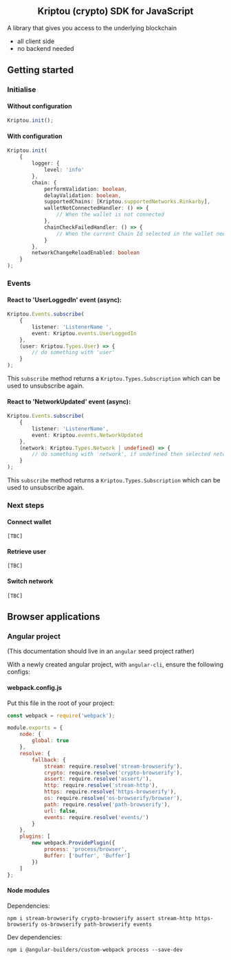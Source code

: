 <h2 align="center">Kriptou (crypto) SDK for JavaScript</h2>

A library that gives you access to the underlying blockchain

- all client side
- no backend needed</li>

## Getting started

### Initialise

#### Without configuration

```typescript
Kriptou.init();
```

#### With configuration

```typescript
Kriptou.init(
    {
        logger: {
            level: 'info'
        },
        chain: {
            performValidation: boolean,
            delayValidation: boolean,
            supportedChains: [Kriptou.supportedNetworks.Rinkarby],
            walletNotConnectedHandler: () => {
                // When the wallet is not connected 
            },
            chainCheckFailedHandler: () => {
                // When the current Chain Id selected in the wallet needs to be changed
            }
        },
        networkChangeReloadEnabled: boolean
    }
);
```

### Events

#### React to 'UserLoggedIn' event (async):

```typescript
Kriptou.Events.subscribe(
    {
        listener: 'ListenerName ',
        event: Kriptou.events.UserLoggedIn
    },
    (user: Kriptou.Types.User) => {
        // do something with 'user'
    }
);
```

This `subscribe` method returns a `Kriptou.Types.Subscription` which can be used to unsubscribe again.

#### React to 'NetworkUpdated' event (async):

```typescript
Kriptou.Events.subscribe(
    {
        listener: 'ListenerName',
        event: Kriptou.events.NetworkUpdated
    },
    (network: Kriptou.Types.Network | undefined) => {
        // do something with 'network', if undefined then selected network not supported
    }
);
```

This `subscribe` method returns a `Kriptou.Types.Subscription` which can be used to unsubscribe again.

### Next steps

#### Connect wallet

```
[TBC]
```

#### Retrieve user

```
[TBC]
```

#### Switch network

```
[TBC]
```

## Browser applications

### Angular project

(This documentation should live in an `angular` seed project rather)

With a newly created angular project, with `angular-cli`, ensure the following configs:

#### webpack.config.js

Put this file in the root of your project:

```javascript
const webpack = require('webpack');

module.exports = {
    node: {
        global: true
    },
    resolve: {
        fallback: {
            stream: require.resolve('stream-browserify'),
            crypto: require.resolve('crypto-browserify'),
            assert: require.resolve('assert/'),
            http: require.resolve('stream-http'),
            https: require.resolve('https-browserify'),
            os: require.resolve('os-browserify/browser'),
            path: require.resolve('path-browserify'),
            url: false,
            events: require.resolve('events/')
        }
    },
    plugins: [
        new webpack.ProvidePlugin({
            process: 'process/browser',
            Buffer: ['buffer', 'Buffer']
        })
    ]
};
```

#### Node modules

Dependencies:

```
npm i stream-browserify crypto-browserify assert stream-http https-browserify os-browserify path-browserify events
```

Dev dependencies:

```
npm i @angular-builders/custom-webpack process --save-dev
```

